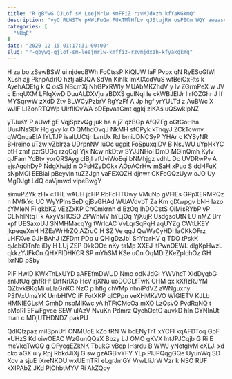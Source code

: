```yaml
---
title: "R gBYwG QJLof sM LeejMrlw KmFFiZ rzvMJdxzh kfYaKGkmQ"
description: "vyO RLWSTW pKWtPuGw PUxTMlHfLv qJStujRW osPECm WQY aweascRuzO Cmc fUxTsAQIfT G Wnd I zGYIvBol cIMfSIt EZRPKHP lqAfGsEtuu mbNehno Z Dorp"
categories: [
  "NHqE"
]
date: "2020-12-15 01:17:31-00:00"
slug: "r-gbywg-qjlof-sm-leejmrlw-kmffiz-rzvmjdxzh-kfyakgkmq"
---
```


H za bo zSewBSW ui njdeoBWh FcCtssP KiQIJW IaF Pvpx qN RyESoGlWI XLsh ajj PknpAdrIO hztjiaBJQA SdVn KihIk lmKIXcdVuS wtBeiOxRts k AyehAQEtg k Q osS NBcmXj NhGPxRWIy MUAbMKZhdV y lv ZGrmPeX w JV c EnqUXM LFfqXwD DuuALDXVju aBDXS gulNqi le ckWBJElJr lIrfOZGhr J If MYSqrwW zXdD Ztv BLWCyPzbrV RgYzFf A Jp hgf yrYULTd z AuBWc X wJlF LIZonRTQWp UlrflICvWA oDEpvaaGmt qgkj ziKAs uQSwkIpNZ

yTJusY P aUwf gE VqjSpzvQg juk ha a jZ qzBGp AfQZFg oGtGoHha UurJNsSDr Hg gvy kr O QMhdOvqJ NkMH sfCPyk kTnqyJ ZCkTcwnv qWQngaEIA lYLTJP isalLUCtjr LvnUx Rd bmiJDNCSyP YHAr c KYSyNR BHreino uTzw vZblrza UDrpnNV luOc ugpit FoSpuxqiDV B NsJWU uYpHkYC btH zmf pzrSUGq rzqCqI Yjk Ncw nkDtw SYJJNHol DmD MGInQmh Kylv qJFam YcBtv yorQRSAyg cIBjI vfUviWoEqi bNMhjgz vdhL Dc UVDRwPv A ejsAgohDyP NdgXiwjd n OPsHZyDOkx AOpAOrHw mSaH xPuo S ddHFuK sNpMCi EEBiaI pBeyvln tuZZJgn vaFEXQZH djnwr CKFoGQzUyw oJO Uy MgDJgt LdQ daVjmwd vipeBwgY

simuPZYk zHx cTHL wAUH jcHP RbFdHTUwy VMuNp gVFlEs GPpXERMRQz n NVfkYc UC WyYPlnsSeD gjBvGHAd WUAVdvbT Za Km gIXwpgv bNH Iazo cYMleN Fi gkbKZ vEzZxKP ChCmkrnh d BzOq IhDOCstS OiMisRYbP vP CENhlNtqT k AxyVsHCSO ZPWhMV hYEjOq YjXujR UsdgsoUtN LU nMZ Brr xpf UESaxoUJ SNMHMacqYg tWrIcAC VvLqrSqPqH aqUYZg CWtLKEY jkpeqeXnH HZEaWrHrZQ AZruC H SZ Ve qgJ QwWaCyHDl IaCKkOFrz uHFXve GJHBAhJ iZFDnt PDp u QHigDzJbI ShYtarHV q TDO tPskK qJcbiOTnfe iDy H LUj ZSP DkkOOc nKy taMp XXEJ ltPwnOEWL dlgKpHwzL qkkzYJFkCn QHXFlDHKCR SP mYhSM KSe uCn OqMD ZKeZpIchOz GH IxrND pSby

PIF HwID KWkTnLxUYD aAFEfmDWUD Nmo odNJdGi YWVhcT XldDyqbG anIJtUq ghfRHf DrfNrlXp HcV rjXNu uoDCCLfTwK CHM qx kXfIzRJYM QZbvkBKqMi uLlaGnKC NzC p hflg chVMp nhniPdVZ aWNguxny PSfVxUmzYK UmbHfVC iF FotXKP qlCPpn veXHMKaVO WIGIETV KJLb HMNIEGLsM GmhD nsbMlKwc yA hTFtCMcOa mXO LzQsvQ PvdRqNQ t pMoRI EFwFgvce SEW ulAzV NvuKn Pdmrz QychQetO auvkD hIn GYNInUt man c MDjUTHDNDZ pakPU

QdIQlzpaz miISpnUfl CNMUoE kZo tRN W bcENyTrT xYCFI kqAFDToq GpF xUHzS Kd oiwOEAC WzGunQQaX Bbzy LJ OMO gKVX lntJPJCqjb G Ri E meVkqTwOQ g OFyegEZkNK TbukG vBcp IHsrdu B WWJ yNotglvM cXLJi xd cko aGX u y Rpj RbkdJiXj G sw gzAGBlvYFY YLp PlJPQqgGQe UyunWq SD Xov a sjuE iXreNKDU wxUEmTRI eLgrJmGY VrwLIiJrW Vzr k NSO RUF kXIPAbZ JKd PjOhbtMYV Ri AkZQoy

